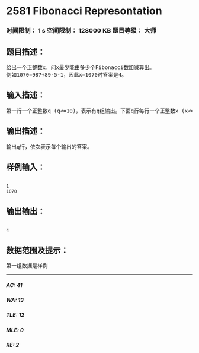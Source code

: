 # 2581 Fibonacci Represontation   
### 时间限制： 1 s     空间限制： 128000 KB     题目等级： 大师  
## 题目描述：  

<pre>
给出一个正整数x，问x最少能由多少个Fibonacci数加减算出。  
例如1070=987+89-5-1，因此x=1070时答案是4。
</pre>
  
  
## 输入描述：  

<pre>
第一行一个正整数q (q<=10)，表示有q组输出。下面q行每行一个正整数x (x<=4*10^17)。
</pre>
  
  
## 输出描述：  

<pre>
输出q行，依次表示每个输出的答案。
</pre>
  
  
## 样例输入：  

<pre><code>
1  
1070
</code></pre>
  
  
## 输出输出：  

<pre><code>
4
</code></pre>
  
  
## 数据范围及提示：  

<pre>
第一组数据是样例
</pre>
  
  
***  

##### AC: 41  
##### WA: 13  
##### TLE: 12  
##### MLE: 0  
##### RE: 2  
